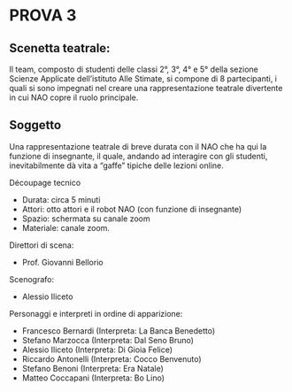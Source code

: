 # PROVA 3

## Scenetta teatrale: 

Il team, composto di studenti delle classi 2°, 3°, 4° e 5° della sezione Scienze Applicate dell’istituto Alle Stimate,
si compone di 8 partecipanti, i quali si sono impegnati nel creare una rappresentazione teatrale divertente in cui NAO copre il ruolo principale.

## Soggetto 

Una rappresentazione teatrale di breve durata con il NAO che ha qui la funzione di insegnante, il quale, andando ad interagire con gli studenti, inevitabilmente dà vita a “gaffe” tipiche delle lezioni online.

Découpage tecnico 

* Durata: circa 5 minuti 
* Attori: otto attori e il robot NAO (con funzione di insegnante) 
* Spazio: schermata su canale zoom 
* Materiale: canale zoom.  


Direttori di scena: 

* Prof. Giovanni Bellorio  


Scenografo: 

* Alessio Iliceto 


Personaggi e interpreti in ordine di apparizione: 

* Francesco Bernardi (Interpreta: La Banca Benedetto) 
* Stefano Marzocca (Interpreta: Dal Seno Bruno) 
* Alessio Iliceto (Interpreta: Di Gioia Felice) 
* Riccardo Antonelli (Interpreta: Cocco Benvenuto) 
* Stefano Benoni (Interpreta: Era Natale)  
* Matteo Coccapani (Interpreta: Bo Lino) 